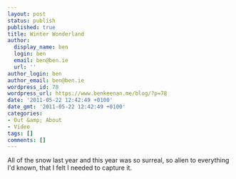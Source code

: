 ```yaml
---
layout: post
status: publish
published: true
title: Winter Wonderland
author:
  display_name: ben
  login: ben
  email: ben@ben.ie
  url: ''
author_login: ben
author_email: ben@ben.ie
wordpress_id: 78
wordpress_url: https://www.benkeenan.me/blog/?p=78
date: '2011-05-22 12:42:49 +0100'
date_gmt: '2011-05-22 12:42:49 +0100'
categories:
- Out &amp; About
- Video
tags: []
comments: []
---
```

<p style="text-align: left;">All of the snow last year and this year was so surreal, so alien to everything I'd known, that I felt I needed to capture it.</p>
<p style="text-align: center;"><object width="640" height="390" classid="clsid:d27cdb6e-ae6d-11cf-96b8-444553540000" codebase="https://download.macromedia.com/pub/shockwave/cabs/flash/swflash.cab#version=6,0,40,0"><param name="allowFullScreen" value="true" /><param name="allowscriptaccess" value="always" /><param name="src" value="https://www.youtube.com/v/2INHYM1JaVE?fs=1&amp;hl=en_US&amp;hd=1" /><param name="allowfullscreen" value="true" /><embed width="640" height="390" type="application/x-shockwave-flash" src="https://www.youtube.com/v/2INHYM1JaVE?fs=1&amp;hl=en_US&amp;hd=1" allowFullScreen="true" allowscriptaccess="always" allowfullscreen="true" /></object></p>
